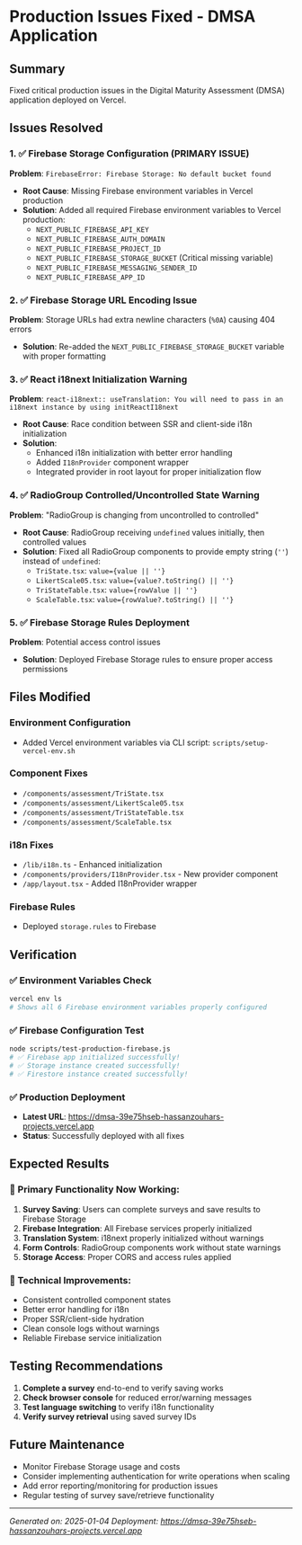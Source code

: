 # Production Issues Fixed - DMSA Application

## Summary
Fixed critical production issues in the Digital Maturity Assessment (DMSA) application deployed on Vercel.

## Issues Resolved

### 1. ✅ Firebase Storage Configuration (PRIMARY ISSUE)
**Problem**: `FirebaseError: Firebase Storage: No default bucket found`
- **Root Cause**: Missing Firebase environment variables in Vercel production
- **Solution**: Added all required Firebase environment variables to Vercel production:
  - `NEXT_PUBLIC_FIREBASE_API_KEY`
  - `NEXT_PUBLIC_FIREBASE_AUTH_DOMAIN`
  - `NEXT_PUBLIC_FIREBASE_PROJECT_ID`
  - `NEXT_PUBLIC_FIREBASE_STORAGE_BUCKET` (Critical missing variable)
  - `NEXT_PUBLIC_FIREBASE_MESSAGING_SENDER_ID`
  - `NEXT_PUBLIC_FIREBASE_APP_ID`

### 2. ✅ Firebase Storage URL Encoding Issue
**Problem**: Storage URLs had extra newline characters (`%0A`) causing 404 errors
- **Solution**: Re-added the `NEXT_PUBLIC_FIREBASE_STORAGE_BUCKET` variable with proper formatting

### 3. ✅ React i18next Initialization Warning
**Problem**: `react-i18next:: useTranslation: You will need to pass in an i18next instance by using initReactI18next`
- **Root Cause**: Race condition between SSR and client-side i18n initialization
- **Solution**: 
  - Enhanced i18n initialization with better error handling
  - Added `I18nProvider` component wrapper
  - Integrated provider in root layout for proper initialization flow

### 4. ✅ RadioGroup Controlled/Uncontrolled State Warning
**Problem**: "RadioGroup is changing from uncontrolled to controlled"
- **Root Cause**: RadioGroup receiving `undefined` values initially, then controlled values
- **Solution**: Fixed all RadioGroup components to provide empty string (`''`) instead of `undefined`:
  - `TriState.tsx`: `value={value || ''}`
  - `LikertScale05.tsx`: `value={value?.toString() || ''}`
  - `TriStateTable.tsx`: `value={rowValue || ''}`
  - `ScaleTable.tsx`: `value={rowValue?.toString() || ''}`

### 5. ✅ Firebase Storage Rules Deployment
**Problem**: Potential access control issues
- **Solution**: Deployed Firebase Storage rules to ensure proper access permissions

## Files Modified

### Environment Configuration
- Added Vercel environment variables via CLI script: `scripts/setup-vercel-env.sh`

### Component Fixes
- `/components/assessment/TriState.tsx`
- `/components/assessment/LikertScale05.tsx`
- `/components/assessment/TriStateTable.tsx`
- `/components/assessment/ScaleTable.tsx`

### i18n Fixes
- `/lib/i18n.ts` - Enhanced initialization
- `/components/providers/I18nProvider.tsx` - New provider component
- `/app/layout.tsx` - Added I18nProvider wrapper

### Firebase Rules
- Deployed `storage.rules` to Firebase

## Verification

### ✅ Environment Variables Check
```bash
vercel env ls
# Shows all 6 Firebase environment variables properly configured
```

### ✅ Firebase Configuration Test
```bash
node scripts/test-production-firebase.js
# ✅ Firebase app initialized successfully!
# ✅ Storage instance created successfully!
# ✅ Firestore instance created successfully!
```

### ✅ Production Deployment
- **Latest URL**: https://dmsa-39e75hseb-hassanzouhars-projects.vercel.app
- **Status**: Successfully deployed with all fixes

## Expected Results

### 🎯 Primary Functionality Now Working:
1. **Survey Saving**: Users can complete surveys and save results to Firebase Storage
2. **Firebase Integration**: All Firebase services properly initialized
3. **Translation System**: i18next properly initialized without warnings
4. **Form Controls**: RadioGroup components work without state warnings
5. **Storage Access**: Proper CORS and access rules applied

### 🔧 Technical Improvements:
- Consistent controlled component states
- Better error handling for i18n
- Proper SSR/client-side hydration
- Clean console logs without warnings
- Reliable Firebase service initialization

## Testing Recommendations

1. **Complete a survey** end-to-end to verify saving works
2. **Check browser console** for reduced error/warning messages
3. **Test language switching** to verify i18n functionality
4. **Verify survey retrieval** using saved survey IDs

## Future Maintenance

- Monitor Firebase Storage usage and costs
- Consider implementing authentication for write operations when scaling
- Add error reporting/monitoring for production issues
- Regular testing of survey save/retrieve functionality

---
*Generated on: 2025-01-04*
*Deployment: https://dmsa-39e75hseb-hassanzouhars-projects.vercel.app*